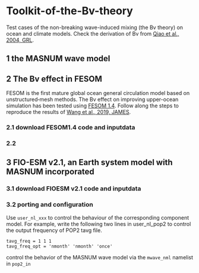 # Toolkit-of-the-Bv-theory
Test cases of the non-breaking wave-induced mixing (the Bv theory) on ocean and climate models. Check the derivation of Bv from [Qiao et al., 2004, GRL](https://agupubs.onlinelibrary.wiley.com/doi/full/10.1029/2004GL019824).
## 1 the MASNUM wave model

## 2 The Bv effect in FESOM
FESOM is the first mature global ocean general circulation model based on unstructured‐mesh methods. The Bv effect on improving upper-ocean simulation has been tested using [FESOM 1.4](https://fesom.de/models/fesom14/). Follow along the steps to reproduce the results of [Wang et al., 2019, JAMES](https://agupubs.onlinelibrary.wiley.com/doi/full/10.1029/2018MS001494).
### 2.1 download FESOM1.4 code and inputdata

### 2.2
## 3 FIO-ESM v2.1, an Earth system model with MASNUM incorporated
### 3.1 download FIOESM v2.1 code and inputdata
### 3.2 porting and configuration
Use `user_nl_xxx` to control the behaviour of the corresponding component model.
For example, write the following two lines in user_nl_pop2 to control the output frequency of POP2 tavg file.
```
tavg_freq = 1 1 1
tavg_freq_opt = 'nmonth' 'nmonth' 'once'
```
control the behavior of the MASNUM wave model via the `mwave_nml` namelist in `pop2_in`

